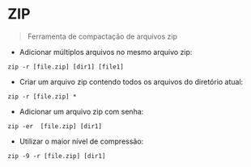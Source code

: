 # ZIP

> Ferramenta de compactação de arquivos zip

- Adicionar múltiplos arquivos no mesmo arquivo zip:

`zip -r [file.zip] [dir1] [file1]`

- Criar um arquivo zip contendo todos os arquivos do diretório atual:

`zip -r [file.zip] *`

- Adicionar um arquivo zip com senha:

`zip -er  [file.zip] [dir1]`

- Utilizar o maior nível de compressão:

`zip -9 -r [file.zip] [dir1]`
